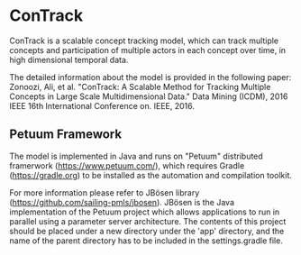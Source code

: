 # ConTrack
ConTrack is a scalable concept tracking model, which can track multiple concepts and participation of multiple actors in each concept over time, in high dimensional temporal data. 

The detailed information about the model is provided in the following paper:
Zonoozi, Ali, et al. "ConTrack: A Scalable Method for Tracking Multiple Concepts in Large Scale Multidimensional Data." Data Mining (ICDM), 2016 IEEE 16th International Conference on. IEEE, 2016.

 
 ## Petuum Framework
The model is implemented in Java and runs on "Petuum" distributed framerwork (https://www.petuum.com/), which requires Gradle (https://gradle.org) to be installed as the automation and compilation toolkit.

For more information please refer to JBösen library (https://github.com/sailing-pmls/jbosen). JBösen is the Java implementation of the Petuum project which allows applications to run in parallel using a parameter server architecture. The contents of this project should be placed under a new directory under the 'app' directory, and the name of the parent directory has to be included in the settings.gradle file.
